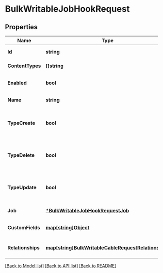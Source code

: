 # BulkWritableJobHookRequest

## Properties
Name | Type | Description | Notes
------------ | ------------- | ------------- | -------------
**Id** | **string** |  | [default to null]
**ContentTypes** | **[]string** |  | [default to null]
**Enabled** | **bool** |  | [optional] [default to null]
**Name** | **string** |  | [default to null]
**TypeCreate** | **bool** | Call this job hook when a matching object is created. | [optional] [default to null]
**TypeDelete** | **bool** | Call this job hook when a matching object is deleted. | [optional] [default to null]
**TypeUpdate** | **bool** | Call this job hook when a matching object is updated. | [optional] [default to null]
**Job** | [***BulkWritableJobHookRequestJob**](BulkWritableJobHookRequest_job.md) |  | [default to null]
**CustomFields** | [**map[string]Object**](.md) |  | [optional] [default to null]
**Relationships** | [**map[string]BulkWritableCableRequestRelationships**](BulkWritableCableRequest_relationships.md) |  | [optional] [default to null]

[[Back to Model list]](../README.md#documentation-for-models) [[Back to API list]](../README.md#documentation-for-api-endpoints) [[Back to README]](../README.md)

